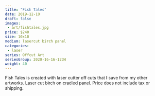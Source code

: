 ```yaml
---
title: "Fish Tales"
date: 2019-12-10
draft: false
images:
 - art/fishtales.jpg
price: $240
size: 10x10 
medium: lasercut birch panel
categories:
 - laser
series: Offcut Art
seriesGroup: 2020-16-16-1234
weight: 40
---
```


Fish Tales is created with laser cutter off cuts that I save from my other artworks. Laser cut birch on cradled panel. Price does not include tax or shipping.